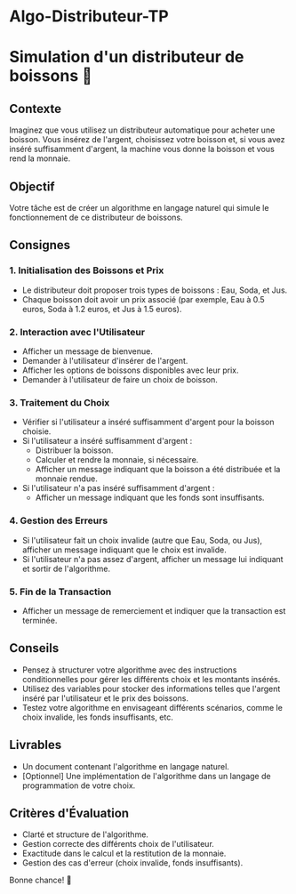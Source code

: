 # Algo-Distributeur-TP

# Simulation d'un distributeur de boissons 🥤

## Contexte 

Imaginez que vous utilisez un distributeur automatique pour acheter une boisson. Vous insérez de l'argent, choisissez votre boisson et, si vous avez inséré suffisamment d'argent, la machine vous donne la boisson et vous rend la monnaie.

## Objectif 

Votre tâche est de créer un algorithme en langage naturel qui simule le fonctionnement de ce distributeur de boissons.

## Consignes 

### 1. Initialisation des Boissons et Prix

- Le distributeur doit proposer trois types de boissons : Eau, Soda, et Jus.
- Chaque boisson doit avoir un prix associé (par exemple, Eau à 0.5 euros, Soda à 1.2 euros, et Jus à 1.5 euros).

### 2. Interaction avec l'Utilisateur

- Afficher un message de bienvenue.
- Demander à l'utilisateur d'insérer de l'argent.
- Afficher les options de boissons disponibles avec leur prix.
- Demander à l'utilisateur de faire un choix de boisson.

### 3. Traitement du Choix

- Vérifier si l'utilisateur a inséré suffisamment d'argent pour la boisson choisie.
- Si l'utilisateur a inséré suffisamment d'argent :
  - Distribuer la boisson.
  - Calculer et rendre la monnaie, si nécessaire.
  - Afficher un message indiquant que la boisson a été distribuée et la monnaie rendue.
- Si l'utilisateur n'a pas inséré suffisamment d'argent :
  - Afficher un message indiquant que les fonds sont insuffisants.

### 4. Gestion des Erreurs

- Si l'utilisateur fait un choix invalide (autre que Eau, Soda, ou Jus), afficher un message indiquant que le choix est invalide.
- Si l'utilisateur n'a pas assez d'argent, afficher un message lui indiquant et sortir de l'algorithme.

### 5. Fin de la Transaction

- Afficher un message de remerciement et indiquer que la transaction est terminée.

## Conseils 

- Pensez à structurer votre algorithme avec des instructions conditionnelles pour gérer les différents choix et les montants insérés.
- Utilisez des variables pour stocker des informations telles que l'argent inséré par l'utilisateur et le prix des boissons.
- Testez votre algorithme en envisageant différents scénarios, comme le choix invalide, les fonds insuffisants, etc.

## Livrables 

- Un document contenant l'algorithme en langage naturel.
- [Optionnel] Une implémentation de l'algorithme dans un langage de programmation de votre choix.

## Critères d'Évaluation 

- Clarté et structure de l'algorithme.
- Gestion correcte des différents choix de l'utilisateur.
- Exactitude dans le calcul et la restitution de la monnaie.
- Gestion des cas d'erreur (choix invalide, fonds insuffisants).

Bonne chance! 🚀
